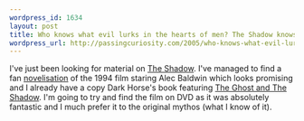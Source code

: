 ```yaml
--- 
wordpress_id: 1634
layout: post
title: Who knows what evil lurks in the hearts of men? The Shadow knows.
wordpress_url: http://passingcuriosity.com/2005/who-knows-what-evil-lurks-in-the-hearts-of-men-the-shadow-knows/
---
```

I've just been looking for material on <a href="http://en.wikipedia.org/wiki/The_Shadow">The Shadow</a>. I've managed to find a fan <a href="http://bimpco.tripod.com/novelization.html">novelisation</a> of the 1994 film staring Alec Baldwin which looks promising and I already have a copy Dark Horse's book featuring <a href="http://www.darkhorse.com/news/pressrelease.php?id=271"> The Ghost and The Shadow</a>. I'm going to try and find the film on DVD as it was absolutely fantastic and I much prefer it to the original mythos (what I know of it).
